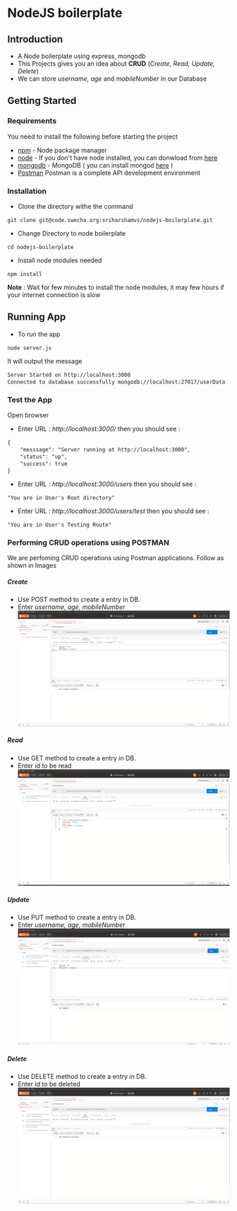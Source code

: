 # NodeJS boilerplate

## Introduction 
* A Node boilerplate using express, mongodb
* This Projects gives you an idea about __CRUD__ (*Create, Read, Update, Delete*)
* We can store *username, age* and *mobileNumber* in our Database

## Getting Started

### Requirements 
You need to install the following before starting the project
* [npm](https://www.npmjs.com/) - Node package manager
* [node](https://nodejs.org/en/) - If you don't have node installed, you can donwload from [here](https://nodejs.org/en/)
* [mongodb](https://www.mongodb.com/) - MongoDB ( you can install mongod [here](https://docs.mongodb.com/manual/installation/) )
* [Postman](https://www.getpostman.com/downloads/) Postman is a complete API development environment

### Installation
* Clone the directory withe the command
```
git clone git@code.swecha.org:sriharshamvs/nodejs-boilerplate.git
```
* Change Directory to node boilerplate
```
cd nodejs-boilerplate
```

* Install node modules needed
```
npm install
```
**Note** : Wait for few minutes to install the node modules, it may few hours if your internet connection is slow 

## Running App
* To run the app 
```
node server.js
```
It will output the message 
```
Server Started on http://localhost:3000
Connected to database successfully mongodb://localhost:27017/userData
```
### Test the App
Open browser 
* Enter URL : *http://localhost:3000/*  then you should see :
```
{
    "messsage": "Server running at http://localhost:3000",
    "status": "up",
    "success": true
}
```
* Enter URL : *http://localhost:3000/users*  then you should see :
```
"You are in User's Root directory"
```
* Enter URL : *http://localhost:3000/users/test*  then you should see :
```
"You are in User's Testing Route"
```

### Performing CRUD operations using POSTMAN
We are perfoming CRUD operations using Postman applications. Follow as shown in Images
##### Create 
* Use POST method to create a entry in DB. 
* Enter *username, age, mobileNumber*
![Create](blob/images/Create.png)

##### Read 
* Use GET method to create a entry in DB. 
* Enter *id* to be read
![Read](blob/images/Read.png)

##### Update 
* Use PUT method to create a entry in DB. 
* Enter *username, age, mobileNumber*
![Update](blob/images/Update.png)

##### Delete 
* Use DELETE method to create a entry in DB. 
* Enter *id* to be deleted
![Delete](blob/images/Delete.png)